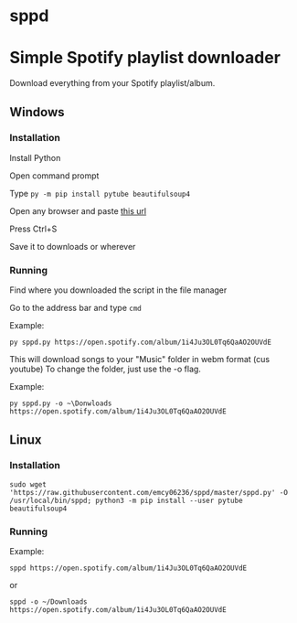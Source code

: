 # sppd
# Simple Spotify playlist downloader
Download everything from your Spotify playlist/album.

## Windows
### Installation
Install Python

Open command prompt

Type `py -m pip install pytube beautifulsoup4`

Open any browser and paste [this url](https://raw.githubusercontent.com/emcy06236/sppd/master/sppd.py)

Press Ctrl+S

Save it to downloads or wherever

### Running
Find where you downloaded the script in the file manager

Go to the address bar and type `cmd`

Example:
```
py sppd.py https://open.spotify.com/album/1i4Ju3OL0Tq6QaAO2OUVdE
```
This will download songs to your "Music" folder in webm format (cus youtube)
To change the folder, just use the -o flag.

Example:
```
py sppd.py -o ~\Donwloads https://open.spotify.com/album/1i4Ju3OL0Tq6QaAO2OUVdE
```

## Linux
### Installation
```
sudo wget 'https://raw.githubusercontent.com/emcy06236/sppd/master/sppd.py' -O /usr/local/bin/sppd; python3 -m pip install --user pytube beautifulsoup4
```

### Running
Example:
```
sppd https://open.spotify.com/album/1i4Ju3OL0Tq6QaAO2OUVdE
```
or
```
sppd -o ~/Downloads https://open.spotify.com/album/1i4Ju3OL0Tq6QaAO2OUVdE
```
